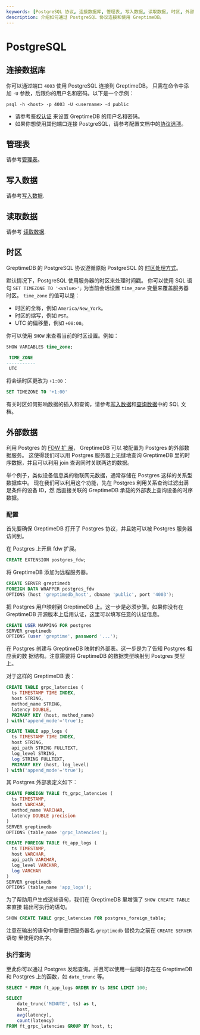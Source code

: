 ```yaml
---
keywords: [PostgreSQL 协议, 连接数据库, 管理表, 写入数据, 读取数据, 时区, 外部数据]
description: 介绍如何通过 PostgreSQL 协议连接和使用 GreptimeDB。
---
```


# PostgreSQL

## 连接数据库

你可以通过端口 `4003` 使用 PostgreSQL 连接到 GreptimeDB。
只需在命令中添加 `-U` 参数，后跟你的用户名和密码。以下是一个示例：

```shell
psql -h <host> -p 4003 -U <username> -d public
```

- 请参考[鉴权认证](/user-guide/deployments/authentication/overview.md) 来设置 GreptimeDB 的用户名和密码。
- 如果你想使用其他端口连接 PostgreSQL，请参考配置文档中的[协议选项](/user-guide/deployments/configuration.md#协议选项)。

## 管理表

请参考[管理表](/user-guide/administration/manage-data/basic-table-operations.md)。

## 写入数据

请参考[写入数据](/user-guide/ingest-data/for-iot/sql.md).

## 读取数据

请参考 [读取数据](../query-data/sql.md).

## 时区

GreptimeDB 的 PostgreSQL 协议遵循原始 PostgreSQL 的 [时区处理方式](https://www.postgresql.org/docs/current/datatype-datetime.html#DATATYPE-TIMEZONES)。

默认情况下，PostgreSQL 使用服务器的时区来处理时间戳。
你可以使用 SQL 语句 `SET TIMEZONE TO '<value>';` 为当前会话设置 `time_zone` 变量来覆盖服务器时区。
`time_zone` 的值可以是：

- 时区的全称，例如 `America/New_York`。
- 时区的缩写，例如 `PST`。
- UTC 的偏移量，例如 `+08:00`。

你可以使用 `SHOW` 来查看当前的时区设置。例如：

```sql
SHOW VARIABLES time_zone;
```

```sql
 TIME_ZONE
-----------
 UTC
```

将会话时区更改为 `+1:00`：

```SQL
SET TIMEZONE TO '+1:00'
```

有关时区如何影响数据的插入和查询，请参考[写入数据](/user-guide/ingest-data/for-iot/sql.md#时区)和[查询数据](/user-guide/query-data/sql.md#时区)中的 SQL 文档。

## 外部数据

利用 Postgres 的 [FDW 扩
展](https://www.postgresql.org/docs/current/postgres-fdw.html)， GreptimeDB 可以
被配置为 Postgres 的外部数据服务。 这使得我们可以用 Postgres 服务器上无缝地查询
GreptimeDB 里的时序数据，并且可以利用 join 查询同时关联两边的数据。

举个例子，类似设备信息类的物联网元数据，通常存储在 Postgres 这样的关系型数据库中。
现在我们可以利用这个功能，先在 Postgres 利用关系查询过滤出满足条件的设备 ID，然
后直接关联的 GreptimeDB 承载的外部表上查询设备的时序数据。

### 配置

首先要确保 GreptimeDB 打开了 Postgres 协议，并且她可以被 Postgres 服务器访问到。

在 Postgres 上开启 fdw 扩展。

```sql
CREATE EXTENSION postgres_fdw;
```

将 GreptimeDB 添加为远程服务器。

```sql
CREATE SERVER greptimedb
FOREIGN DATA WRAPPER postgres_fdw
OPTIONS (host 'greptimedb_host', dbname 'public', port '4003');
```

把 Postgres 用户映射到 GreptimeDB 上。这一步是必须步骤。如果你没有在 GreptimeDB
开源版本上启用认证，这里可以填写任意的认证信息。

```sql
CREATE USER MAPPING FOR postgres
SERVER greptimedb
OPTIONS (user 'greptime', password '...');
```

在 Postgres 创建与 GreptimeDB 映射的外部表。这一步是为了告知 Postgres 相应表的数
据结构。注意需要将 GreptimeDB 的数据类型映射到 Postgres 类型上。

对于这样的 GreptimeDB 表：

```sql
CREATE TABLE grpc_latencies (
  ts TIMESTAMP TIME INDEX,
  host STRING,
  method_name STRING,
  latency DOUBLE,
  PRIMARY KEY (host, method_name)
) with('append_mode'='true');

CREATE TABLE app_logs (
  ts TIMESTAMP TIME INDEX,
  host STRING,
  api_path STRING FULLTEXT,
  log_level STRING,
  log STRING FULLTEXT,
  PRIMARY KEY (host, log_level)
) with('append_mode'='true');
```

其 Postgres 外部表定义如下：

```sql
CREATE FOREIGN TABLE ft_grpc_latencies (
  ts TIMESTAMP,
  host VARCHAR,
  method_name VARCHAR,
  latency DOUBLE precision
)
SERVER greptimedb
OPTIONS (table_name 'grpc_latencies');

CREATE FOREIGN TABLE ft_app_logs (
  ts TIMESTAMP,
  host VARCHAR,
  api_path VARCHAR,
  log_level VARCHAR,
  log VARCHAR
)
SERVER greptimedb
OPTIONS (table_name 'app_logs');
```

为了帮助用户生成这些语句，我们在 GreptimeDB 里增强了 `SHOW CREATE TABLE` 来直接
输出可执行的语句。

```sql
SHOW CREATE TABLE grpc_latencies FOR postgres_foreign_table;
```

注意在输出的语句中你需要把服务器名 `greptimedb` 替换为之前在 `CREATE SERVER` 语句
里使用的名字。

### 执行查询

至此你可以通过 Postgres 发起查询。并且可以使用一些同时存在在 GreptimeDB 和
Postgres 上的函数，如 `date_trunc` 等。

```sql
SELECT * FROM ft_app_logs ORDER BY ts DESC LIMIT 100;

SELECT
    date_trunc('MINUTE', ts) as t,
    host,
    avg(latency),
    count(latency)
FROM ft_grpc_latencies GROUP BY host, t;
```
